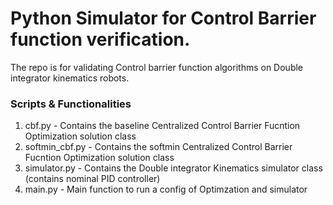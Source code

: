 ﻿# Python Simulator for Control Barrier function verification.

 The repo is for validating Control barrier function algorithms on Double integrator kinematics robots.


### Scripts & Functionalities

1. cbf.py - Contains the baseline Centralized Control Barrier Fucntion Optimization solution class
2. softmin_cbf.py - Contains the softmin Centralized Control Barrier Fucntion Optimization solution class
3. simulator.py - Contains the Double integrator Kinematics simulator class (contains nominal PID controller)
4. main.py - Main function to run a config of Optimzation and simulator